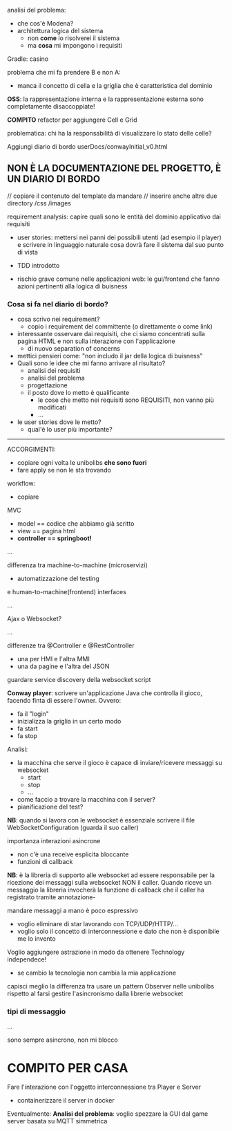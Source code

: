 analisi del problema:
- che cos'è Modena?
- architettura logica del sistema
    - non **come** io risolverei il sistema
    - ma **cosa** mi impongono i requisiti

Gradle: casino


problema che mi fa prendere B e non A:
- manca il concetto di cella e la griglia che è caratteristica del dominio

**OSS**: la rappresentazione interna e la rappresentazione esterna sono completamente disaccoppiate!



**COMPITO**
refactor per aggiungere Cell e Grid

problematica: chi ha la responsabilità di visualizzare lo stato delle celle? 


Aggiungi diario di bordo userDocs/conwayInitial_v0.html

NON È LA DOCUMENTAZIONE DEL PROGETTO, È UN DIARIO DI BORDO
- 

// copiare il contenuto del template da mandare
// inserire anche altre due directory /css /images

requirement analysis: capire quali sono le entità del dominio applicativo dai requisiti

- user stories: mettersi nei panni dei possibili utenti (ad esempio il player) e scrivere 
in linguaggio naturale cosa dovrà fare il sistema dal suo punto di vista







- TDD introdotto


- rischio grave comune nelle applicazioni web: le gui/frontend che fanno azioni pertinenti alla logica di buisness




### Cosa si fa nel diario di bordo?
- cosa scrivo nei requirement?
    - copio i requirement del committente (o direttamente o come link)
- interessante osservare dai requisiti, che ci siamo concentrati sulla pagina HTML e non sulla interazione con l'applicazione
    - di nuovo separation of concerns
- mettici pensieri come: "non includo il jar della logica di buisness"
- Quali sono le idee che mi fanno arrivare al risultato?
    - analisi dei requisiti
    - analisi del problema
    - progettazione
    - il posto dove lo metto è qualificante
        - le cose che metto nei requisiti sono REQUISITI, non vanno più modificati
        - ...
- le user stories dove le metto?
    - qual'è lo user più importante?


---

ACCORGIMENTI:
- copiare ogni volta le unibolibs **che sono fuori**
- fare apply se non le sta trovando

workflow:
- copiare


MVC
- model == codice che abbiamo già scritto
- view == pagina html
- **controller == springboot!**

...

differenza tra machine-to-machine (microservizi) 
- automatizzazione del testing

e human-to-machine(frontend) interfaces

...

Ajax o Websocket?

...

differenze tra @Controller e @RestController
- una per HMI e l'altra MMI
- una da pagine e l'altra del JSON



guardare service discovery della websocket script




**Conway player**: scrivere un'applicazione Java che controlla il gioco, facendo finta di essere l'owner. Ovvero:
- fa il "login"
- inizializza la griglia in un certo modo
- fa start
- fa stop

Analisi:
- la macchina che serve il gioco è capace di inviare/ricevere messaggi su websocket
    - start
    - stop
    - ...
- come faccio a trovare la macchina con il server?
- pianificazione del test?

**NB**: quando si lavora con le websocket è essenziale scrivere il file WebSocketConfiguration (guarda il suo caller)






importanza interazioni asincrone
- non c'è una receive esplicita bloccante
- funzioni di callback

**NB**: è la libreria di supporto alle websocket ad essere responsabile per la ricezione dei messaggi sulla websocket NON il caller. Quando riceve un messaggio la libreria invocherà la funzione di callback che il caller ha registrato tramite annotazione-



mandare messaggi a mano è poco espressivo
- voglio eliminare di star lavorando con TCP/UDP/HTTP/...
- voglio solo il concetto di interconnessione e dato che non è disponibile me lo invento

Voglio aggiungere astrazione in modo da ottenere Technology independece!
- se cambio la tecnologia non cambia la mia applicazione 

capisci meglio la differenza tra usare un pattern Observer nelle unibolibs rispetto al farsi gestire l'asincronismo dalla librerie websocket


### tipi di messaggio

...


sono sempre asincrono, non mi blocco




# COMPITO PER CASA
Fare l'interazione con l'oggetto interconnessione tra Player e Server
- containerizzare il server in docker

Eventualmente:
**Analisi del problema**:
voglio spezzare la GUI dal game server basata su MQTT simmetrica 